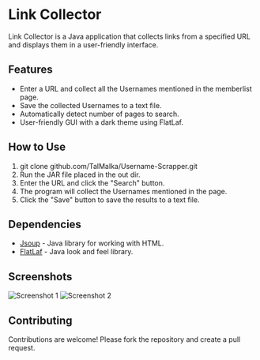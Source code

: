 # Link Collector

Link Collector is a Java application that collects links from a specified URL and displays them in a user-friendly interface.

## Features

- Enter a URL and collect all the Usernames mentioned in the memberlist page.
- Save the collected Usernames to a text file.
- Automatically detect number of pages to search.
- User-friendly GUI with a dark theme using FlatLaf.


## How to Use

1. git clone github.com/TalMaIka/Username-Scrapper.git
2. Run the JAR file placed in the out dir.
3. Enter the URL and click the "Search" button.
4. The program will collect the Usernames mentioned in the page.
5. Click the "Save" button to save the results to a text file.

## Dependencies

- [Jsoup](https://jsoup.org/) - Java library for working with HTML.
- [FlatLaf](https://www.formdev.com/flatlaf/) - Java look and feel library.

## Screenshots

![Screenshot 1](screenshot1.png)
![Screenshot 2](screenshot2.png)

## Contributing

Contributions are welcome! Please fork the repository and create a pull request.

